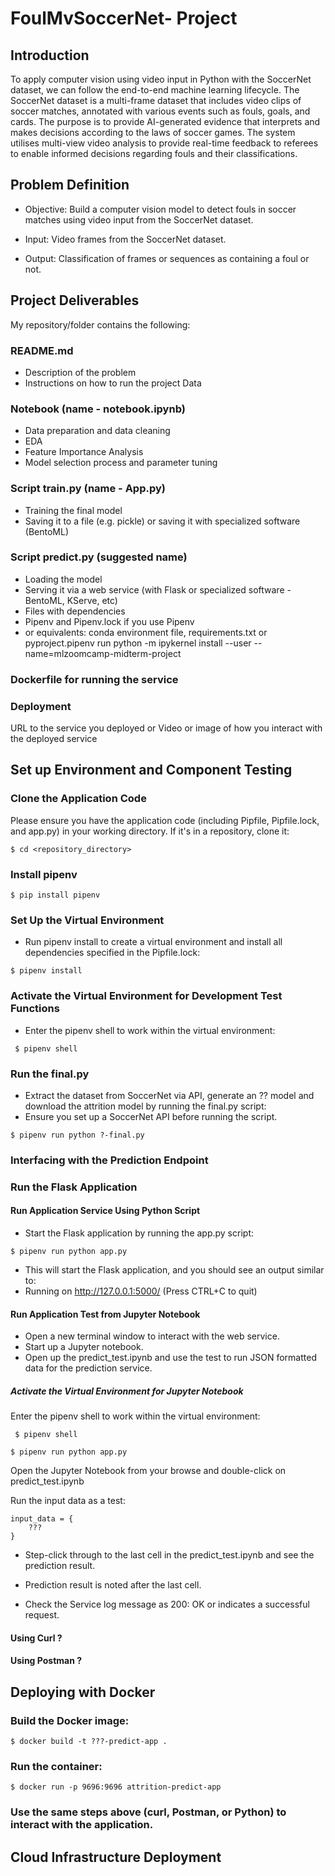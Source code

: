 # FoulMvSoccerNet- Project


## Introduction
<p>To apply computer vision using video input in Python with the SoccerNet dataset, we can follow the end-to-end machine learning lifecycle. The SoccerNet dataset is a multi-frame dataset that includes video clips of soccer matches, annotated with various events such as fouls, goals, and cards. The purpose is to provide AI-generated evidence that interprets and makes decisions according to the laws of soccer games. The system utilises multi-view video analysis to provide real-time feedback to referees to enable informed decisions regarding fouls and their classifications. </p>

## Problem Definition
* Objective: Build a computer vision model to detect fouls in soccer matches using video input from the SoccerNet dataset.

* Input: Video frames from the SoccerNet dataset.

* Output: Classification of frames or sequences as containing a foul or not.



## Project Deliverables
My repository/folder contains the following:

### README.md 
* Description of the problem
* Instructions on how to run the project Data

### Notebook (name - notebook.ipynb)
* Data preparation and data cleaning
* EDA
* Feature Importance Analysis
* Model selection process and parameter tuning

### Script train.py (name - App.py)
* Training the final model
* Saving it to a file (e.g. pickle) or saving it with specialized software (BentoML)
  
### Script predict.py (suggested name)
* Loading the model
* Serving it via a web service (with Flask or specialized software - BentoML, KServe, etc)
* Files with dependencies
* Pipenv and Pipenv.lock if you use Pipenv
* or equivalents: conda environment file, requirements.txt or pyproject.pipenv run python -m ipykernel install --user --name=mlzoomcamp-midterm-project

### Dockerfile for running the service
### Deployment
URL to the service you deployed or
Video or image of how you interact with the deployed service

## Set up Environment and Component Testing
### Clone the Application Code
Please ensure you have the application code (including Pipfile, Pipfile.lock, and app.py) in your working directory. If it's in a repository, clone it:


```
$ cd <repository_directory>
```

### Install pipenv

```
$ pip install pipenv
```

### Set Up the Virtual Environment
* Run pipenv install to create a virtual environment and install all dependencies specified in the Pipfile.lock:

```
$ pipenv install
```

### Activate the Virtual Environment for Development Test Functions
* Enter the pipenv shell to work within the virtual environment:

```
 $ pipenv shell
```
### Run the final.py
* Extract the dataset from SoccerNet via API, generate an ?? model and download the attrition model by
  running the final.py script:
* Ensure you set up a SoccerNet API before running the script.

```
$ pipenv run python ?-final.py
```
  
### Interfacing with the Prediction Endpoint
### Run the Flask Application
#### Run Application Service Using Python Script
* Start the Flask application by running the app.py script:

```
$ pipenv run python app.py
```

* This will start the Flask application, and you should see an output similar to:
* Running on http://127.0.0.1:5000/ (Press CTRL+C to quit)

#### Run Application Test from Jupyter Notebook
* Open a new terminal window to interact with the web service.
* Start up a Jupyter notebook.
* Open up the predict_test.ipynb and use the test to run JSON formatted data for the prediction service.

##### Activate the Virtual Environment for Jupyter Notebook
Enter the pipenv shell to work within the virtual environment:

```
 $ pipenv shell
```

```
$ pipenv run python app.py
```

Open the Jupyter Notebook from your browse and double-click on predict_test.ipynb

Run the input data as a test:
```
input_data = {
    ???
}
```

* Step-click through to the last cell in the predict_test.ipynb and see the prediction result.

  
* Prediction result is noted after the last cell.
* Check the Service log message as 200: OK or indicates a successful request.
#### Using Curl ?
#### Using Postman ?

## Deploying with Docker

### Build the Docker image:
```
$ docker build -t ???-predict-app .
```

### Run the container:
```
$ docker run -p 9696:9696 attrition-predict-app
```

### Use the same steps above (curl, Postman, or Python) to interact with the application.


## Cloud Infrastructure Deployment
